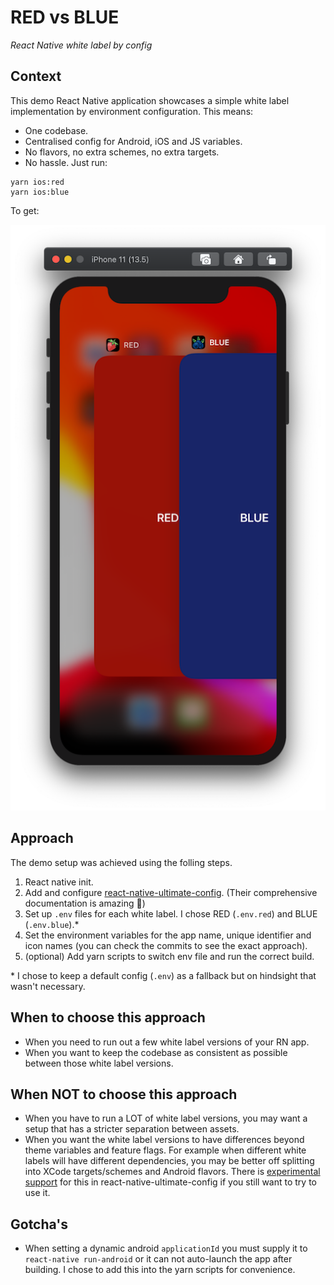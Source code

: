 # RED vs BLUE

_React Native white label by config_

## Context

This demo React Native application showcases a simple white label implementation by environment configuration. This means:

- One codebase.
- Centralised config for Android, iOS and JS variables.
- No flavors, no extra schemes, no extra targets.
- No hassle. Just run:

``` shell
yarn ios:red
yarn ios:blue
```

To get:

![screenshot](screenshot.png)

## Approach

The demo setup was achieved using the folling steps.

1. React native init.
2. Add and configure [react-native-ultimate-config](https://github.com/maxkomarychev/react-native-ultimate-config). (Their comprehensive documentation is amazing 🤩)
3. Set up `.env` files for each white label. I chose RED (`.env.red`) and BLUE (`.env.blue`).*
4. Set the environment variables for the app name, unique identifier and icon names (you can check the commits to see the exact approach).
5. (optional) Add yarn scripts to switch env file and run the correct build.

\* I chose to keep a default config (`.env`) as a fallback but on hindsight that wasn't necessary.

## When to choose this approach

- When you need to run out a few white label versions of your RN app.
- When you want to keep the codebase as consistent as possible between those white label versions.

## When NOT to choose this approach

- When you have to run a LOT of white label versions, you may want a setup that has a stricter separation between assets.
- When you want the white label versions to have differences beyond theme variables and feature flags. For example when different white labels will have different dependencies, you may be better off splitting into XCode targets/schemes and Android flavors. There is [experimental support](https://github.com/maxkomarychev/react-native-ultimate-config/blob/master/docs/cookbook.md) for this in react-native-ultimate-config if you still want to try to use it.

## Gotcha's

- When setting a dynamic android `applicationId` you must supply it to `react-native run-android` or it can not auto-launch the app after building. I chose to add this into the yarn scripts for convenience.

